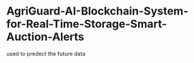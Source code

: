 # AgriGuard-AI-Blockchain-System-for-Real-Time-Storage-Smart-Auction-Alerts
used to predect the future data
